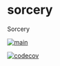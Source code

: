 # sorcery
Sorcery

[![main](https://github.com/intrepion/sorcery/actions/workflows/main.yml/badge.svg?branch=main)](https://github.com/intrepion/sorcery/actions/workflows/main.yml)

[![codecov](https://codecov.io/gh/intrepion/sorcery/branch/master/graph/badge.svg?token=0)](https://codecov.io/gh/intrepion/sorcery)
